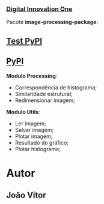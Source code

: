 ### [Digital Innovation One](http://www.dio.me/)

Pacote **image-processing-package**:

## [Test PyPI](https://test.pypi.org/project/pct-processamento-imagens/0.0.1/)
## [PyPI](https://pypi.org/project/pct-processamento-imagens/0.0.1/)

**Modulo Processing**:
  * Correspondência de histograma;
  * Similaridade estrutural;
  * Redimensionar imagem;
  
**Modulo Utils**:

  * Ler imagem;
  * Salvar imagem;
  * Plotar imagem;
  * Resultado do gráfico;
  * Plotar histograma;

# Autor 

João Vitor
--- 
